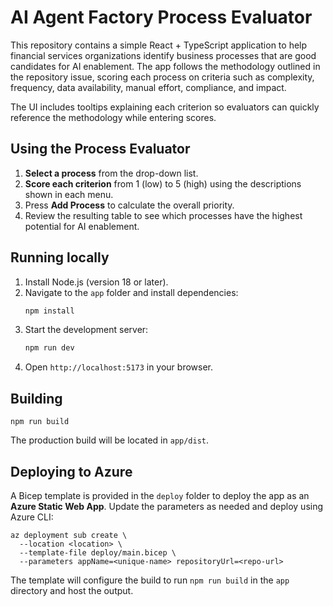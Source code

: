 # AI Agent Factory Process Evaluator

This repository contains a simple React + TypeScript application to help financial services organizations identify business processes that are good candidates for AI enablement. The app follows the methodology outlined in the repository issue, scoring each process on criteria such as complexity, frequency, data availability, manual effort, compliance, and impact.

The UI includes tooltips explaining each criterion so evaluators can quickly reference the methodology while entering scores.

## Using the Process Evaluator

1. **Select a process** from the drop-down list.
2. **Score each criterion** from 1 (low) to 5 (high) using the descriptions shown in each menu.
3. Press **Add Process** to calculate the overall priority.
4. Review the resulting table to see which processes have the highest potential for AI enablement.

## Running locally

1. Install Node.js (version 18 or later).
2. Navigate to the `app` folder and install dependencies:
   ```bash
   npm install
   ```
3. Start the development server:
   ```bash
   npm run dev
   ```
4. Open `http://localhost:5173` in your browser.

## Building

```
npm run build
```
The production build will be located in `app/dist`.

## Deploying to Azure

A Bicep template is provided in the `deploy` folder to deploy the app as an **Azure Static Web App**. Update the parameters as needed and deploy using Azure CLI:

```
az deployment sub create \
  --location <location> \
  --template-file deploy/main.bicep \
  --parameters appName=<unique-name> repositoryUrl=<repo-url>
```

The template will configure the build to run `npm run build` in the `app` directory and host the output.
